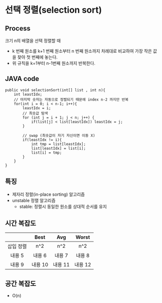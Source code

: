 # 선택 정렬(selection sort)

## Process
크기 n의 배열을 선택 정렬할 때
- k 번째 원소를 k+1 번째 원소부터 n 번째 원소까지 차례대로 비교하여 가장 작은 값을 찾아 첫 번째에 놓는다.
- 위 규칙을 k=1부터 n-1번째 원소까지 반복한다.
## JAVA code
```
public void selectionSort(int[] list , int n){
    int leastIdx;
    // 마지막 숫자는 자동으로 정렬되기 때문에 index n-2 까지만 반복
    for(int i = 0; i < n-1; i++){
        leastIdx = i;
        // 최솟값 탐색
        for (int j = i + 1; j < n; j++) {
            if(list[j] < list[leastIdx]) leastIdx = j;
        }

        // swap (최솟값이 자기 자신이면 이동 X)
        if(leastIdx != i){
            int tmp = list[leastIdx];
            list[leastIdx] = list[i];
            list[i] = tmp;
        }
    }
}

```

## 특징
- 제자리 정렬(in-place sorting) 알고리즘
- unstable 정렬 알고리즘
    - stable: 정렬시 동일한 원소를 상대적 순서를 유지

## 시간 복잡도
||Best|Avg|Worst|
|:---:|:---:|:---:|:---:|
|삽입 정렬|n^2|n^2|n^2|
|내용 5|내용 6|내용 7|내용 8|
|내용 9|내용 10|내용 11|내용 12|
## 공간 복잡도
- O(n)